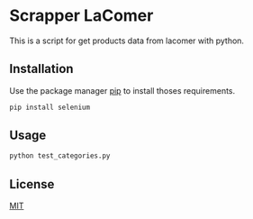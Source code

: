 # Scrapper LaComer

This is a script for get products data from lacomer with python.

## Installation

Use the package manager [pip](https://pip.pypa.io/en/stable/) to install thoses requirements.

```bash
pip install selenium
```

## Usage
  
```python
python test_categories.py
```

## License

[MIT](https://choosealicense.com/licenses/mit/)